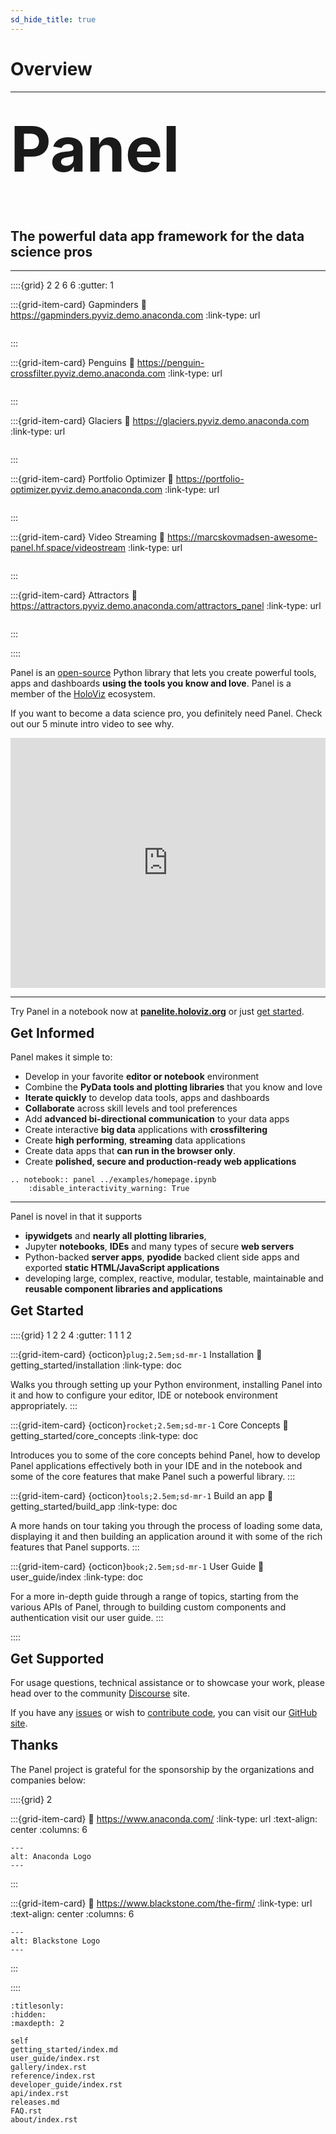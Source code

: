```yaml
---
sd_hide_title: true
---
```


# Overview

----

<h1 style="margin-top: 0.3em;font-size:100px;">Panel</h1>
<h2 style="margin-top: 0.3em;">The powerful data app framework for the data science pros</h2>

----

::::{grid} 2 2 6 6
:gutter: 1

:::{grid-item-card} Gapminders
:link: https://gapminders.pyviz.demo.anaconda.com
:link-type: url

```{image} https://assets.holoviews.org/panel/thumbnails/index/gapminders.png
```

:::

:::{grid-item-card} Penguins
:link: https://penguin-crossfilter.pyviz.demo.anaconda.com
:link-type: url

```{image} https://assets.holoviews.org/panel/thumbnails/index/penguins.png
```

:::

:::{grid-item-card} Glaciers
:link: https://glaciers.pyviz.demo.anaconda.com
:link-type: url

```{image} https://assets.holoviews.org/panel/thumbnails/index/glaciers.png
```

:::

:::{grid-item-card} Portfolio Optimizer
:link: https://portfolio-optimizer.pyviz.demo.anaconda.com
:link-type: url

```{image} https://assets.holoviews.org/panel/thumbnails/index/portfolio_optimizer.png
```

:::

:::{grid-item-card} Video Streaming
:link: https://marcskovmadsen-awesome-panel.hf.space/videostream
:link-type: url

```{image} https://user-images.githubusercontent.com/42288570/208263362-519d9398-743b-4d7f-b4ae-a2a2721944ea.png
```

:::

:::{grid-item-card} Attractors
:link: https://attractors.pyviz.demo.anaconda.com/attractors_panel
:link-type: url

```{image} https://assets.holoviews.org/panel/thumbnails/index/attractors.png
```

:::

::::

Panel is an [open-source](https://github.com/holoviz/panel/blob/master/LICENSE.txt) Python library that lets you create powerful tools, apps and dashboards **using the tools you know and love**. Panel is a member of the [HoloViz](https://holoviz.org/) ecosystem.

If you want to become a data science pro, you definitely need Panel. Check out our 5 minute intro video to see why.

<iframe allow="accelerometer; clipboard-write; encrypted-media; gyroscope; picture-in-picture" allowfullscreen="" frameborder="0" height="400" src="https://www.youtube.com/embed/KP9bRmzinaY" title="Panel: Powerful Data Apps for Data Science Pros" width="100%"></iframe>

----

Try Panel in a notebook now at [**panelite.holoviz.org**](https://panelite.holoviz.org) or just [get started](getting_started/index.md).

<h2 style="margin-top: 0.3em;">Get Informed</h2>

Panel makes it simple to:

- Develop in your favorite **editor or notebook** environment
- Combine the **PyData tools and plotting libraries** that you know and love
- **Iterate quickly** to develop data tools, apps and dashboards
- **Collaborate** across skill levels and tool preferences
- Add **advanced bi-directional communication** to your data apps
- Create interactive **big data** applications with **crossfiltering**
- Create **high performing**, **streaming** data applications
- Create data apps that **can run in the browser only**.
- Create **polished, secure and production-ready web applications**

```{eval-rst}
.. notebook:: panel ../examples/homepage.ipynb
    :disable_interactivity_warning: True
```

----

Panel is novel in that it supports

- **ipywidgets** and **nearly all plotting libraries**,
- Jupyter **notebooks**, **IDEs** and many types of secure **web servers**
- Python-backed **server apps**, **pyodide** backed client side apps and exported **static HTML/JavaScript applications**
- developing large, complex, reactive, modular, testable, maintainable and **reusable component libraries and applications**

<h2 style="margin-top: 0.3em;">Get Started</h2>

::::{grid} 1 2 2 4
:gutter: 1 1 1 2

:::{grid-item-card} {octicon}`plug;2.5em;sd-mr-1` Installation
:link: getting_started/installation
:link-type: doc

Walks you through setting up your Python environment, installing Panel into it and how to configure your editor, IDE or notebook environment appropriately.
:::

:::{grid-item-card} {octicon}`rocket;2.5em;sd-mr-1` Core Concepts
:link: getting_started/core_concepts
:link-type: doc

Introduces you to some of the core concepts behind Panel, how to develop Panel applications effectively both in your IDE and in the notebook and some of the core features that make Panel such a powerful library.
:::

:::{grid-item-card} {octicon}`tools;2.5em;sd-mr-1` Build an app
:link: getting_started/build_app
:link-type: doc

A more hands on tour taking you through the process of loading some data, displaying it and then building an application around it with some of the rich features that Panel supports.
:::

:::{grid-item-card} {octicon}`book;2.5em;sd-mr-1` User Guide
:link: user_guide/index
:link-type: doc

For a more in-depth guide through a range of topics, starting from the various APIs of Panel, through to building custom components and authentication visit our user guide.
:::

::::

<h2 style="margin-top: 0.3em;">Get Supported</h2>

For usage questions, technical assistance or to showcase your work, please head over to the community [Discourse](https://discourse.holoviz.org/) site.

If you have any [issues](https://github.com/holoviz/panel/issues) or wish to [contribute code](https://help.github.com/articles/about-pull-requests), you can visit our [GitHub site](https://github.com/holoviz/panel).

<h2 style="margin-top: 0.3em;">Thanks</h2>

The Panel project is grateful for the sponsorship by the organizations and companies below:

::::{grid} 2

:::{grid-item-card}
:link: https://www.anaconda.com/
:link-type: url
:text-align: center
:columns: 6

```{image} https://static.bokeh.org/sponsor/anaconda.png
---
alt: Anaconda Logo
---
```

:::

:::{grid-item-card}
:link: https://www.blackstone.com/the-firm/
:link-type: url
:text-align: center
:columns: 6

```{image} https://static.bokeh.org/sponsor/blackstone.png
---
alt: Blackstone Logo
---
```

:::

::::

```{toctree}
:titlesonly:
:hidden:
:maxdepth: 2

self
getting_started/index.md
user_guide/index.rst
gallery/index.rst
reference/index.rst
developer_guide/index.rst
api/index.rst
releases.md
FAQ.rst
about/index.rst
```
